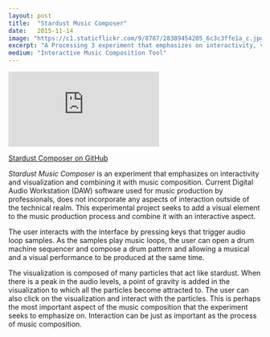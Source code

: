```yaml
---
layout: post
title:  "Stardust Music Composer"
date:   2015-11-14
image: "https://c1.staticflickr.com/9/8787/28389454205_6c3c3ffe1a_c.jpg"
excerpt: "A Processing 3 experiment that emphasizes on interactivity, visualization, and combining it with music composition."
medium: "Interactive Music Composition Tool"
---
```


<iframe src="https://player.vimeo.com/video/177885335?color=9CBEF2" frameborder="0" webkitallowfullscreen mozallowfullscreen allowfullscreen></iframe>

[Stardust Composer on GitHub](https://github.com/mbrav/StardustComposer)

*Stardust Music Composer* is an experiment that emphasizes on interactivity and visualization and combining it with music composition. Current Digital Audio Workstation (DAW) software used for music production by professionals, does not incorporate any aspects of interaction outside of the technical realm. This experimental project seeks to add a visual element to the music production process and combine it with an interactive aspect.

The user interacts with the interface by pressing keys that trigger audio loop samples. As the samples play music loops, the user can open a drum machine sequencer and compose a drum pattern and allowing a musical and a visual performance to be produced at the same time.

The visualization is composed of many particles that act like stardust. When there is a peak in the audio levels, a point of gravity is added in the visualization to which all the particles become attracted to. The user can also click on the visualization and interact with the particles. This is perhaps the most important aspect of the music composition that the experiment seeks to emphasize on. Interaction can be just as important as the process of music composition.
